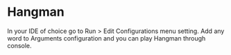 # Hangman

In your IDE of choice go to Run > Edit Configurations menu setting. Add any word to Arguments configuration and you can play Hangman through console.
